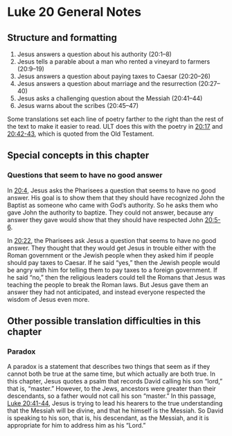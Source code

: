 # Luke 20 General Notes

## Structure and formatting

1. Jesus answers a question about his authority (20:1–8)
2. Jesus tells a parable about a man who rented a vineyard to farmers (20:9–19)
3. Jesus answers a question about paying taxes to Caesar (20:20–26)
4. Jesus answers a question about marriage and the resurrection (20:27–40)
5. Jesus asks a challenging question about the Messiah (20:41–44)
6. Jesus warns about the scribes (20:45–47)

Some translations set each line of poetry farther to the right than the rest of the text to make it easier to read. ULT does this with the poetry in [20:17](../20/17.md) and [20:42-43](../20/42.md), which is quoted from the Old Testament.

## Special concepts in this chapter

### Questions that seem to have no good answer

In [20:4](../20/04.md), Jesus asks the Pharisees a question that seems to have no good answer. His goal is to show them that they should have recognized John the Baptist as someone who came with God’s authority. So he asks them who gave John the authority to baptize. They could not answer, because any answer they gave would show that they should have respected John [20:5-6](../20/05.md).

In [20:22](../20/22.md), the Pharisees ask Jesus a question that seems to have no good answer. They thought that they would get Jesus in trouble either with the Roman government or the Jewish people when they asked him if people should pay taxes to Caesar. If he said “yes,” then the Jewish people would be angry with him for telling them to pay taxes to a foreign government. If he said “no,” then the religious leaders could tell the Romans that Jesus was teaching the people to break the Roman laws. But Jesus gave them an answer they had not anticipated, and instead everyone respected the wisdom of Jesus even more.

## Other possible translation difficulties in this chapter

### Paradox

A paradox is a statement that describes two things that seem as if they cannot both be true at the same time, but which actually are both true. In this chapter, Jesus quotes a psalm that records David calling his son “lord,” that is, “master.” However, to the Jews, ancestors were greater than their descendants, so a father would not call his son “master.” In this passage, [Luke 20:41-44](../20/41.md), Jesus is trying to lead his hearers to the true understanding that the Messiah will be divine, and that he himself is the Messiah. So David is speaking to his son, that is, his descendant, as the Messiah, and it is appropriate for him to address him as his “Lord.”